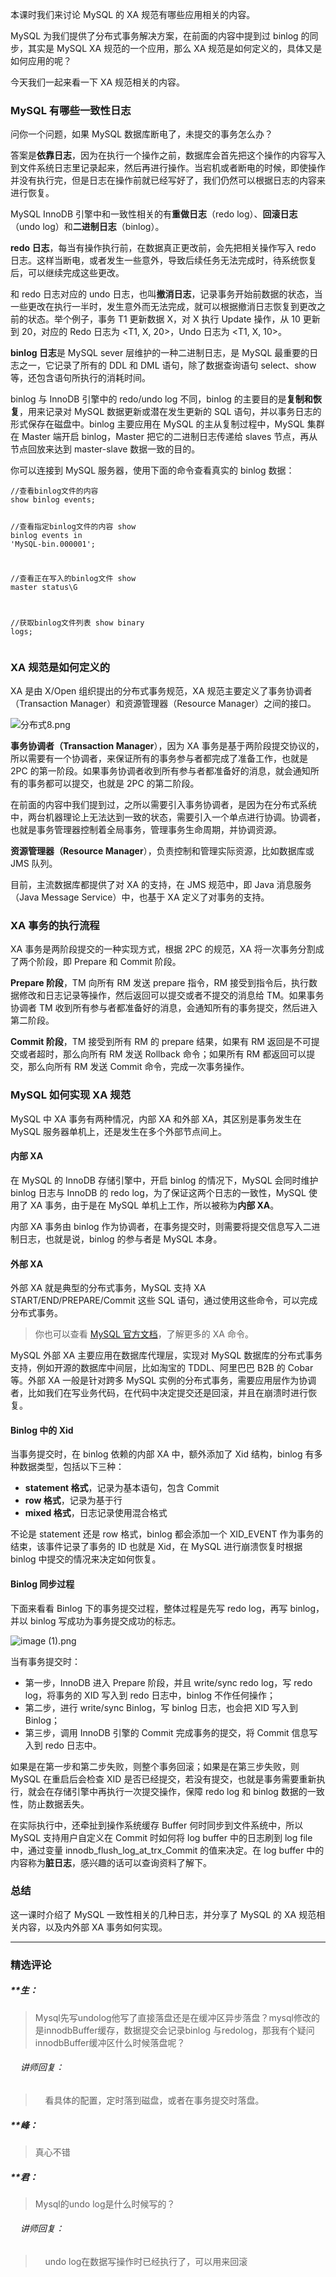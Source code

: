 <p>本课时我们来讨论 MySQL 的 XA 规范有哪些应用相关的内容。</p>
<p>MySQL 为我们提供了分布式事务解决方案，在前面的内容中提到过 binlog 的同步，其实是 MySQL XA 规范的一个应用，那么 XA 规范是如何定义的，具体又是如何应用的呢？</p>
<p>今天我们一起来看一下 XA 规范相关的内容。</p>
<h3>MySQL 有哪些一致性日志</h3>
<p>问你一个问题，如果 MySQL 数据库断电了，未提交的事务怎么办？</p>
<p>答案是<strong>依靠日志</strong>，因为在执行一个操作之前，数据库会首先把这个操作的内容写入到文件系统日志里记录起来，然后再进行操作。当宕机或者断电的时候，即使操作并没有执行完，但是日志在操作前就已经写好了，我们仍然可以根据日志的内容来进行恢复。</p>
<p>MySQL InnoDB 引擎中和一致性相关的有<strong>重做日志</strong>（redo log）、<strong>回滚日志</strong>（undo log）和<strong>二进制日志</strong>（binlog）。</p>
<p><strong>redo 日志</strong>，每当有操作执行前，在数据真正更改前，会先把相关操作写入 redo 日志。这样当断电，或者发生一些意外，导致后续任务无法完成时，待系统恢复后，可以继续完成这些更改。</p>
<p>和 redo 日志对应的 undo 日志，也叫<strong>撤消日志</strong>，记录事务开始前数据的状态，当一些更改在执行一半时，发生意外而无法完成，就可以根据撤消日志恢复到更改之前的状态。举个例子，事务 T1 更新数据 X，对 X 执行 Update 操作，从 10 更新到 20，对应的 Redo 日志为 &lt;T1, X, 20&gt;，Undo 日志为 &lt;T1, X, 10&gt;。</p>
<p><strong>binlog 日志</strong>是 MySQL sever 层维护的一种二进制日志，是 MySQL 最重要的日志之一，它记录了所有的 DDL 和 DML 语句，除了数据查询语句 select、show 等，还包含语句所执行的消耗时间。</p>
<p>binlog 与 InnoDB 引擎中的 redo/undo log 不同，binlog 的主要目的是<strong>复制和恢复</strong>，用来记录对 MySQL 数据更新或潜在发生更新的 SQL 语句，并以事务日志的形式保存在磁盘中。binlog 主要应用在 MySQL 的主从复制过程中，MySQL 集群在 Master 端开启 binlog，Master 把它的二进制日志传递给 slaves 节点，再从节点回放来达到 master-slave 数据一致的目的。</p>
<p>你可以连接到 MySQL 服务器，使用下面的命令查看真实的 binlog 数据：</p>
<pre><code data-language="java" class="lang-java"><span class="hljs-comment">//查看binlog文件的内容</span>
show binlog events;

<span class="hljs-comment">//查看指定binlog文件的内容</span>
show binlog events in <span class="hljs-string">'MySQL-bin.000001'</span>;

<span class="hljs-comment">//查看正在写入的binlog文件</span>
show master status\G
 
<span class="hljs-comment">//获取binlog文件列表</span>
show binary logs;
</code></pre>
<h3>XA 规范是如何定义的</h3>
<p>XA 是由 X/Open 组织提出的分布式事务规范，XA 规范主要定义了事务协调者（Transaction Manager）和资源管理器（Resource Manager）之间的接口。</p>
<p><img src="https://s0.lgstatic.com/i/image3/M01/17/A2/Ciqah16n5eWABApiAACuPsJ6_T0711.png" alt="分布式8.png"></p>
<p><strong>事务协调者（Transaction Manager</strong>），因为 XA 事务是基于两阶段提交协议的，所以需要有一个协调者，来保证所有的事务参与者都完成了准备工作，也就是 2PC 的第一阶段。如果事务协调者收到所有参与者都准备好的消息，就会通知所有的事务都可以提交，也就是 2PC 的第二阶段。</p>
<p>在前面的内容中我们提到过，之所以需要引入事务协调者，是因为在分布式系统中，两台机器理论上无法达到一致的状态，需要引入一个单点进行协调。协调者，也就是事务管理器控制着全局事务，管理事务生命周期，并协调资源。</p>
<p><strong>资源管理器（Resource Manager</strong>），负责控制和管理实际资源，比如数据库或 JMS 队列。</p>
<p>目前，主流数据库都提供了对 XA 的支持，在 JMS 规范中，即 Java 消息服务（Java Message Service）中，也基于 XA 定义了对事务的支持。</p>
<h3>XA 事务的执行流程</h3>
<p>XA 事务是两阶段提交的一种实现方式，根据 2PC 的规范，XA 将一次事务分割成了两个阶段，即 Prepare 和 Commit 阶段。</p>
<p><strong>Prepare 阶段</strong>，TM 向所有 RM 发送 prepare 指令，RM 接受到指令后，执行数据修改和日志记录等操作，然后返回可以提交或者不提交的消息给 TM。如果事务协调者 TM 收到所有参与者都准备好的消息，会通知所有的事务提交，然后进入第二阶段。</p>
<p><strong>Commit 阶段</strong>，TM 接受到所有 RM 的 prepare 结果，如果有 RM 返回是不可提交或者超时，那么向所有 RM 发送 Rollback 命令；如果所有 RM 都返回可以提交，那么向所有 RM 发送 Commit 命令，完成一次事务操作。</p>
<h3>MySQL 如何实现 XA 规范</h3>
<p>MySQL 中 XA 事务有两种情况，内部 XA 和外部 XA，其区别是事务发生在 MySQL 服务器单机上，还是发生在多个外部节点间上。</p>
<h4>内部 XA</h4>
<p>在 MySQL 的 InnoDB 存储引擎中，开启 binlog 的情况下，MySQL 会同时维护 binlog 日志与 InnoDB 的 redo log，为了保证这两个日志的一致性，MySQL 使用了 XA 事务，由于是在 MySQL 单机上工作，所以被称为<strong>内部 XA</strong>。</p>
<p>内部 XA 事务由 binlog 作为协调者，在事务提交时，则需要将提交信息写入二进制日志，也就是说，binlog 的参与者是 MySQL 本身。</p>
<h4>外部 XA</h4>
<p>外部 XA 就是典型的分布式事务，MySQL 支持 XA START/END/PREPARE/Commit 这些 SQL 语句，通过使用这些命令，可以完成分布式事务。</p>
<blockquote>
<p>你也可以查看 <a href="https://dev.mysql.com/doc/refman/8.0/en/xa-statements.html">MySQL 官方文档</a>，了解更多的 XA 命令。</p>
</blockquote>
<p>MySQL 外部 XA 主要应用在数据库代理层，实现对 MySQL 数据库的分布式事务支持，例如开源的数据库中间层，比如淘宝的 TDDL、阿里巴巴 B2B 的 Cobar 等。外部 XA 一般是针对跨多 MySQL 实例的分布式事务，需要应用层作为协调者，比如我们在写业务代码，在代码中决定提交还是回滚，并且在崩溃时进行恢复。</p>
<h4>Binlog 中的 Xid</h4>
<p>当事务提交时，在 binlog 依赖的内部 XA 中，额外添加了 Xid 结构，binlog 有多种数据类型，包括以下三种：</p>
<ul>
<li><strong>statement 格式</strong>，记录为基本语句，包含 Commit</li>
<li><strong>row 格式</strong>，记录为基于行</li>
<li><strong>mixed 格式</strong>，日志记录使用混合格式</li>
</ul>
<p>不论是 statement 还是 row 格式，binlog 都会添加一个 XID_EVENT 作为事务的结束，该事件记录了事务的 ID 也就是 Xid，在 MySQL 进行崩溃恢复时根据 binlog 中提交的情况来决定如何恢复。</p>
<h4>Binlog 同步过程</h4>
<p>下面来看看 Binlog 下的事务提交过程，整体过程是先写 redo log，再写 binlog，并以 binlog 写成功为事务提交成功的标志。</p>
<p><img src="https://s0.lgstatic.com/i/image3/M01/17/9E/Ciqah16n4WSAMCkOAAEJyX3OrOY183.png" alt="image (1).png"></p>
<p>当有事务提交时：</p>
<ul>
<li>第一步，InnoDB 进入 Prepare 阶段，并且 write/sync redo log，写 redo log，将事务的 XID 写入到 redo 日志中，binlog 不作任何操作；</li>
<li>第二步，进行 write/sync Binlog，写 binlog 日志，也会把 XID 写入到 Binlog；</li>
<li>第三步，调用 InnoDB 引擎的 Commit 完成事务的提交，将 Commit 信息写入到 redo 日志中。</li>
</ul>
<p>如果是在第一步和第二步失败，则整个事务回滚；如果是在第三步失败，则 MySQL 在重启后会检查 XID 是否已经提交，若没有提交，也就是事务需要重新执行，就会在存储引擎中再执行一次提交操作，保障 redo log 和 binlog 数据的一致性，防止数据丢失。</p>
<p>在实际执行中，还牵扯到操作系统缓存 Buffer 何时同步到文件系统中，所以 MySQL 支持用户自定义在 Commit 时如何将 log buffer 中的日志刷到 log file 中，通过变量 innodb_flush_log_at_trx_Commit 的值来决定。在 log buffer 中的内容称为<strong>脏日志</strong>，感兴趣的话可以查询资料了解下。</p>
<h3>总结</h3>
<p>这一课时介绍了 MySQL 一致性相关的几种日志，并分享了 MySQL 的 XA 规范相关内容，以及内外部 XA 事务如何实现。</p>

---

### 精选评论

##### **生：
> Mysql先写undolog他写了直接落盘还是在缓冲区异步落盘？mysql修改的是innodbBuffer缓存，数据提交会记录binlog 与redolog，那我有个疑问innodbBuffer缓冲区什么时候落盘呢？

 ###### &nbsp;&nbsp;&nbsp; 讲师回复：
> &nbsp;&nbsp;&nbsp; 看具体的配置，定时落到磁盘，或者在事务提交时落盘。

##### **峰：
> 真心不错

##### **君：
> Mysql的undo log是什么时候写的？

 ###### &nbsp;&nbsp;&nbsp; 讲师回复：
> &nbsp;&nbsp;&nbsp; undo log在数据写操作时已经执行了，可以用来回滚

